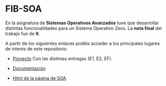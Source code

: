 # FIB-SOA

En la asignatura de **Sistemas Operativos Avanzados** tuve que desarrollar distintas funcionalidades para un Sistema Operativo Zeos. La **nota final** del trabajo fue de **9**.

A partir de los siguientes enlaces podéis acceder a los principales lugares de interés de este repositorio:

- [Proyecto](https://github.com/2amu/FIB-SOA/tree/main/Lab) Con las distintas entregas (E1, E2, EF).

- [Documentación](https://github.com/2amu/FIB-SOA/tree/main/Docu)

- [Html de la página de SOA](https://github.com/2amu/FIB-SOA/tree/main/htmlPagina)
